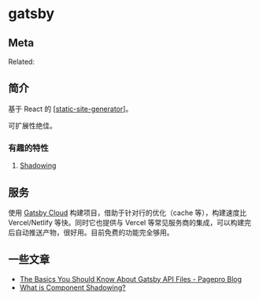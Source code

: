 gatsby
===

## Meta

Related:


## 简介

基于 React 的 [[static-site-generator]]。

可扩展性绝佳。

### 有趣的特性

1. [Shadowing](https://www.gatsbyjs.com/docs/themes/shadowing/)

[//begin]: # "Autogenerated link references for markdown compatibility"
[static-site-generator]: ../misc/static-site-generator "Static Site Generator"
[//end]: # "Autogenerated link references"

## 服务

使用 [Gatsby Cloud](https://www.gatsbyjs.com/dashboard/sites) 构建项目，借助于针对行的优化（cache 等），构建速度比 Vercel/Netlify 等快。同时它也提供与 Vercel 等常见服务商的集成，可以构建完后自动推送产物，很好用。目前免费的功能完全够用。

## 一些文章

- [The Basics You Should Know About Gatsby API Files - Pagepro Blog](https://pagepro.co/blog/the-basics-you-should-know-about-gatsby-api-files/)
- [What is Component Shadowing? ](https://www.gatsbyjs.com/blog/2019-04-29-component-shadowing/)

[//begin]: # "Autogenerated link references for markdown compatibility"
[static-site-generator]: ../misc/static-site-generator "Static Site Generator"
[//end]: # "Autogenerated link references"
